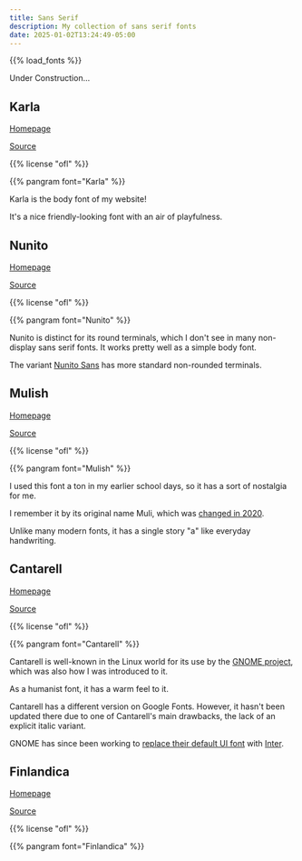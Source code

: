 ```yaml
---
title: Sans Serif
description: My collection of sans serif fonts
date: 2025-01-02T13:24:49-05:00
---
```


{{% load_fonts %}}

Under Construction...

## Karla

[Homepage](https://fonts.google.com/specimen/Karla)

[Source](https://github.com/googlefonts/karla)

{{% license "ofl" %}}

{{% pangram font="Karla" %}}

Karla is the body font of my website!

It's a nice friendly-looking font with an air of playfulness.

## Nunito

[Homepage](https://fonts.google.com/specimen/Nunito)

[Source](https://github.com/googlefonts/nunito)

{{% license "ofl" %}}

{{% pangram font="Nunito" %}}

Nunito is distinct for its round terminals, which I don't see in many non-display
sans serif fonts. It works pretty well as a simple body font.

The variant [Nunito Sans](https://fonts.google.com/specimen/Nunito+Sans) has more
standard non-rounded terminals.

## Mulish

[Homepage](https://fonts.google.com/specimen/Mulish)

[Source](https://github.com/googlefonts/mulish)

{{% license "ofl" %}}

{{% pangram font="Mulish" %}}

I used this font a ton in my earlier school days, so it has a sort of nostalgia for me.

I remember it by its original name Muli, which was 
[changed in 2020](https://github.com/googlefonts/mulish/commit/e268b235f32aa7472c4aa22b59d0854ae5420c97).

Unlike many modern fonts, it has a single story "a" like everyday handwriting.

## Cantarell

[Homepage](https://cantarell.gnome.org)

[Source](https://gitlab.gnome.org/GNOME/cantarell-fonts)

{{% license "ofl" %}}

{{% pangram font="Cantarell" %}}

Cantarell is well-known in the Linux world for its use by the [GNOME project](https://www.gnome.org),
which was also how I was introduced to it.

As a humanist font, it has a warm feel to it.

Cantarell has a different version on Google Fonts. However, it hasn't been updated
there due to one of Cantarell's main drawbacks, the lack of an explicit italic variant.

GNOME has since been working to
[replace their default UI font](https://gitlab.gnome.org/Teams/Design/initiatives/-/issues/152)
with [Inter](https://rsms.me/inter).

## Finlandica

[Homepage](https://fonts.google.com/specimen/Finlandica)

[Source](https://github.com/HelsinkiTypeStudio/Finlandica)

{{% license "ofl" %}}

{{% pangram font="Finlandica" %}}
